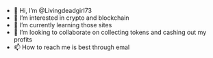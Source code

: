 - 👋 Hi, I’m @Livingdeadgirl73
- 👀 I’m interested in crypto and blockchain
- 🌱 I’m currently learning those sites
- 💞️ I’m looking to collaborate on collecting tokens and cashing out my profits
- 📫 How to reach me is best through emal

<!---
Livingdeadgirl73/Livingdeadgirl73 is a ✨ special ✨ repository because its `README.md` (this file) appears on your GitHub profile.
You can click the Preview link to take a look at your changes.
--->
